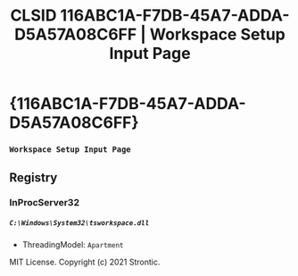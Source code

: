 ﻿---
title: "CLSID 116ABC1A-F7DB-45A7-ADDA-D5A57A08C6FF | Workspace Setup Input Page"
excerpt: What is COM-Object CLSID 116ABC1A-F7DB-45A7-ADDA-D5A57A08C6FF?
---

# {116ABC1A-F7DB-45A7-ADDA-D5A57A08C6FF}

### `Workspace Setup Input Page`

## Registry


### InProcServer32

##### `C:\Windows\System32\tsworkspace.dll`
* ThreadingModel: `Apartment`

MIT License. Copyright (c) 2021 Strontic.


